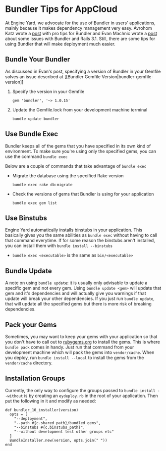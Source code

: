 # Bundler Tips for AppCloud

At Engine Yard, we advocate for the use of Bundler in users' applications, mainly
because it makes dependency management very easy. Avrohom Katz wrote a
[post](http://www.engineyard.com/blog/2011/bundler-pro-tip/) with pro tips for
Bundler and Evan Machnic wrote a [post](http://www.engineyard.com/blog/2011/bundler-and-rails-3-1-on-appcloud/)
about some issues with Bundler and Rails 3.1. Still, there are some tips for
using Bundler that will make deployment much easier.

## Bundle Your Bundler

As discussed in Evan's post, specifying a version of Bundler in your Gemfile
solves an issue described at [[Bundler Gemfile Version|bundler-gemfile-version]]

1. Specify the version in your Gemfile

    `gem 'bundler', '~> 1.0.15'`

2. Update the Gemfile.lock from your development machine terminal

    `bundle update bundler`
    
## Use Bundle Exec

Bundler keeps all of the gems that you have specified in its own kind of
environment. To make sure you're using only the specified gems, you can use
the command `bundle exec`

Below are a couple of commands that take advantage of `bundle exec`

* Migrate the database using the specified Rake version

    `bundle exec rake db:migrate`
    
* Check the versions of gems that Bundler is using for your application

    `bundle exec gem list`

## Use Binstubs

Engine Yard automatically installs binstubs in your application. This basically
gives you the same abilities as `bundle exec` without having to call that command
everytime. If for some reason the binstubs aren't installed, you can install them
with `bundle install --binstubs`

* `bundle exec <executable>` is the same as `bin/<executable>`

## Bundle Update

A note on using `bundle update`: it is usually only advisable to update a specific
gem and not every gem. Using `bundle update <gem>` will update that gem and it's
dependencies and will actually give you warnings if that update will break your
other dependencies. If you just run `bundle update`, that will update all the
specified gems but there is more risk of breaking dependencies.

## Pack your Gems

Sometimes, you may want to keep your gems with your application so that you don't
have to call out to [rubygems.org](http://rubygems.org) to install the gems. This
is where `bundle pack` comes in handy. Just run that command from your development
machine which will pack the gems into `vendor/cache`. When you deploy, run
`bundle install --local` to install the gems from the `vendor/cache` directory.

## Installation Groups

Currently, the only way to configure the groups passed to `bundle
install --without` is by creating an `eydeploy.rb` in the root of your
application. Then put the following in it and modify as needed:

    def bundler_10_installer(version)
      opts = [
        "--deployment",
        "--path #{c.shared_path}/bundled_gems",
        "--binstubs #{c.binstubs_path}",
        "--without development test other groups etc"
      ]
      BundleInstaller.new(version, opts.join(" "))
    end
